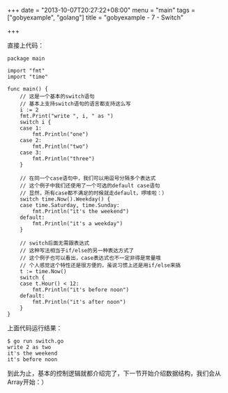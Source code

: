+++
date = "2013-10-07T20:27:22+08:00"
menu = "main"
tags = ["gobyexample", "golang"]
title = "gobyexample - 7 - Switch"

+++

直接上代码：

	package main

	import "fmt"
	import "time"

	func main() {
		// 这是一个基本的switch语句
		// 基本上支持switch语句的语言都支持这么写
		i := 2
		fmt.Print("write ", i, " as ")
		switch i {
		case 1:
			fmt.Println("one")
		case 2:
			fmt.Println("two")
		case 3:
			fmt.Println("three")
		}

		// 在同一个case语句中，我们可以用逗号分隔多个表达式
		// 这个例子中我们还使用了一个可选的default case语句
		// 显然，所有case都不满足的时候就走default，啰嗦啦：）
		switch time.Now().Weekday() {
		case time.Saturday, time.Sunday:
			fmt.Println("it's the weekend")
		default:
			fmt.Println("it's a weekday")
		}

		// switch后面无需跟表达式
		// 这种写法相当于if/else的另一种表达方式了
		// 这个例子也可以看出，case表达式也不一定非得是常量哦
		// 个人感觉这个特性还是很方便的，虽说习惯上还是用if/else来搞
		t := time.Now()
		switch {
		case t.Hour() < 12:
			fmt.Println("it's before noon")
		default:
			fmt.Println("it's after noon")
		}
	}

上面代码运行结果：

	$ go run switch.go 
	write 2 as two
	it's the weekend
	it's before noon

到此为止，基本的控制逻辑就都介绍完了，下一节开始介绍数据结构，我们会从Array开始：）

